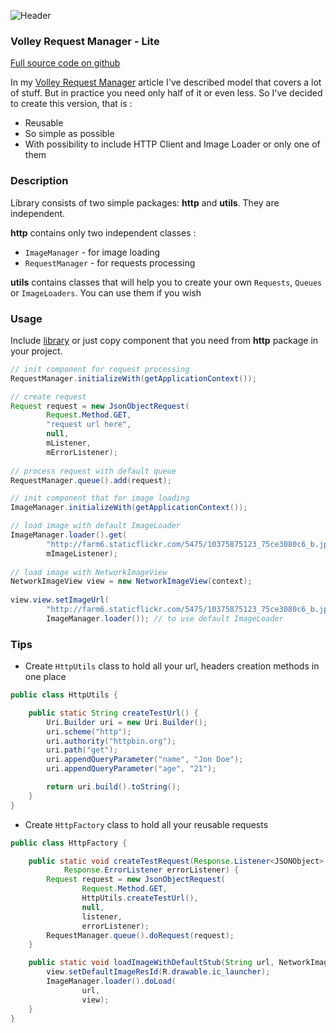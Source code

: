 ![Header][0]

### Volley Request Manager - Lite

[Full source code on github][1]

In my [Volley Request Manager][2] article I've described model that covers a lot of stuff. But in practice you need only half of it or even less. So I've decided to create this version, that is :

- Reusable
- So simple as possible
- With possibility to include HTTP Client and Image Loader or only one of them

### Description

Library consists of two simple packages: **http** and **utils**. They are independent.

**http**  contains only two independent classes :

- `ImageManager` - for image loading
- `RequestManager` - for requests processing

**utils** contains classes that will help you to create your own `Requests`, `Queues` or `ImageLoaders`. You can use them if you wish

### Usage

Include [library][2] or just copy component that you need from **http** package in your project.

```java
// init component for request processing
RequestManager.initializeWith(getApplicationContext());

// create request
Request request = new JsonObjectRequest(
        Request.Method.GET,
        "request url here",
        null,
        mListener,
        mErrorListener);
        
// process request with default queue      
RequestManager.queue().add(request);
```

```java
// init component that for image loading
ImageManager.initializeWith(getApplicationContext());

// load image with default ImageLoader
ImageManager.loader().get(
        "http://farm6.staticflickr.com/5475/10375875123_75ce3080c6_b.jpg",
        mImageListener);
        
// load image with NetworkImageView
NetworkImageView view = new NetworkImageView(context);
  
view.view.setImageUrl(
        "http://farm6.staticflickr.com/5475/10375875123_75ce3080c6_b.jpg",
        ImageManager.loader()); // to use default ImageLoader
```

### Tips

- Create `HttpUtils` class to hold all your url, headers creation methods in one place

```java
public class HttpUtils {

    public static String createTestUrl() {
        Uri.Builder uri = new Uri.Builder();
        uri.scheme("http");
        uri.authority("httpbin.org");
        uri.path("get");
        uri.appendQueryParameter("name", "Jon Doe");
        uri.appendQueryParameter("age", "21");

        return uri.build().toString();
    }
}
```

- Create `HttpFactory` class to hold all your reusable requests

```java
public class HttpFactory {

    public static void createTestRequest(Response.Listener<JSONObject> listener,
            Response.ErrorListener errorListener) {
        Request request = new JsonObjectRequest(
                Request.Method.GET,
                HttpUtils.createTestUrl(),
                null,
                listener,
                errorListener);
        RequestManager.queue().doRequest(request);
    }

    public static void loadImageWithDefaultStub(String url, NetworkImageView view) {
        view.setDefaultImageResId(R.drawable.ic_launcher);
        ImageManager.loader().doLoad(
                url,
                view);
    }
}
```
  [0]: https://raw.githubusercontent.com/yakivmospan/yakivmospan/master/assets/images/articles/http-volley-request-manager-lite.png
  [1]: https://github.com/yakivmospan/volley-request-manager-lite
  [2]: https://github.com/yakivmospan/yakivmospan/blob/master/articles/android/http/Volley%20Request%20Manager.md

